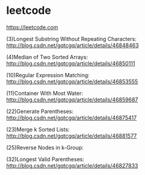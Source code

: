 # leetcode
https://leetcode.com

(3)Longest Substring Without Repeating Characters: http://blog.csdn.net/gqtcgq/article/details/46848463

(4)Median of Two Sorted Arrays: http://blog.csdn.net/gqtcgq/article/details/46850111

(10)Regular Expression Matching: http://blog.csdn.net/gqtcgq/article/details/46853555

(11)Container With Most Water: http://blog.csdn.net/gqtcgq/article/details/46859687

(22)Generate Parentheses: http://blog.csdn.net/gqtcgq/article/details/46875417

(23)Merge k Sorted Lists: http://blog.csdn.net/gqtcgq/article/details/46881577

(25)Reverse Nodes in k-Group: 

(32)Longest Valid Parentheses: http://blog.csdn.net/gqtcgq/article/details/46827833